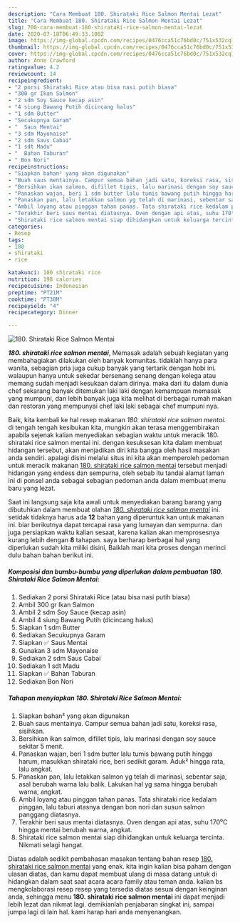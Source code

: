 ```yaml
---
description: "Cara Membuat 180. Shirataki Rice Salmon Mentai Lezat"
title: "Cara Membuat 180. Shirataki Rice Salmon Mentai Lezat"
slug: 700-cara-membuat-180-shirataki-rice-salmon-mentai-lezat
date: 2020-07-18T06:49:33.100Z
image: https://img-global.cpcdn.com/recipes/0476cca51c76bd0c/751x532cq70/180-shirataki-rice-salmon-mentai-foto-resep-utama.jpg
thumbnail: https://img-global.cpcdn.com/recipes/0476cca51c76bd0c/751x532cq70/180-shirataki-rice-salmon-mentai-foto-resep-utama.jpg
cover: https://img-global.cpcdn.com/recipes/0476cca51c76bd0c/751x532cq70/180-shirataki-rice-salmon-mentai-foto-resep-utama.jpg
author: Anne Crawford
ratingvalue: 4.2
reviewcount: 14
recipeingredient:
- "2 porsi Shirataki Rice atau bisa nasi putih biasa"
- "300 gr Ikan Salmon"
- "2 sdm Soy Sauce kecap asin"
- "4 siung Bawang Putih dicincang halus"
- "1 sdm Butter"
- "Secukupnya Garam"
- "  Saus Mentai"
- "3 sdm Mayonaise"
- "2 sdm Saus Cabai"
- "1 sdt Madu"
- "  Bahan Taburan"
- " Bon Nori"
recipeinstructions:
- "Siapkan bahan² yang akan digunakan"
- "Buah saus mentainya. Campur semua bahan jadi satu, koreksi rasa, sisihkan."
- "Bersihkan ikan salmon, difillet tipis, lalu marinasi dengan soy sauce sekitar 5 menit."
- "Panaskan wajan, beri 1 sdm butter lalu tumis bawang putih hingga harum, masukkan shirataki rice, beri sedikit garam. Aduk² hingga rata, lalu angkat."
- "Panaskan pan, lalu letakkan salmon yg telah di marinasi, sebentar saja, asal berubah warna lalu balik. Lakukan hal yg sama hingga berubah warna, angkat."
- "Ambil loyang atau pinggan tahan panas. Tata shirataki rice kedalam pinggan, lalu taburi atasnya dengan bon nori dan susun salmon panggang diatasnya."
- "Terakhir beri saus mentai diatasnya. Oven dengan api atas, suhu 170⁰C hingga mentai berubah warna, angkat."
- "Shirataki rice salmon mentai siap dihidangkan untuk keluarga tercinta. Nikmati selagi hangat."
categories:
- Resep
tags:
- 180
- shirataki
- rice

katakunci: 180 shirataki rice 
nutrition: 198 calories
recipecuisine: Indonesian
preptime: "PT21M"
cooktime: "PT30M"
recipeyield: "4"
recipecategory: Dinner

---
```



![180. Shirataki Rice Salmon Mentai](https://img-global.cpcdn.com/recipes/0476cca51c76bd0c/751x532cq70/180-shirataki-rice-salmon-mentai-foto-resep-utama.jpg)

<b><i>180. shirataki rice salmon mentai</i></b>, Memasak adalah sebuah kegiatan yang membahagiakan dilakukan oleh banyak komunitas. tidaklah hanya para wanita, sebagian pria juga cukup banyak yang tertarik dengan hobi ini. walaupun hanya untuk sekedar bersenang senang dengan kolega atau memang sudah menjadi kesukaan dalam dirinya. maka dari itu dalam dunia chef sekarang banyak ditemukan laki laki dengan kemampuan memasak yang mumpuni, dan lebih banyak juga kita melihat di berbagai rumah makan dan restoran yang mempunyai chef laki laki sebagai chef mumpuni nya.



Baik, kita kembali ke hal resep makanan <i>180. shirataki rice salmon mentai</i>. di tengah tengah kesibukan kita, mungkin akan terasa menggembirakan apabila sejenak kalian menyediakan sebagian waktu untuk meracik 180. shirataki rice salmon mentai ini. dengan kesuksesan kita dalam membuat hidangan tersebut, akan menjadikan diri kita bangga oleh hasil masakan anda sendiri. apalagi disini melalui situs ini kita akan memperoleh pedoman untuk meracik makanan <u>180. shirataki rice salmon mentai</u> tersebut menjadi hidangan yang endess dan sempurna, oleh sebab itu tandai alamat laman ini di ponsel anda sebagai sebagian pedoman anda dalam membuat menu baru yang lezat.


Saat ini langsung saja kita awali untuk menyediakan barang barang yang dibutuhkan dalam membuat olahan <u><i>180. shirataki rice salmon mentai</i></u> ini. setidak tidaknya harus ada <b>12</b> bahan yang diperuntuk kan untuk makanan ini. biar berikutnya dapat tercapai rasa yang lumayan dan sempurna. dan juga persiapkan waktu kalian sesaat, karena kalian akan memprosesnya kurang lebih dengan <b>8</b> tahapan. saya berharap berbagai hal yang diperlukan sudah kita miliki disini, Baiklah mari kita proses dengan merinci dulu bahan bahan berikut ini.

<!--inarticleads1-->

##### Komposisi dan bumbu-bumbu yang diperlukan dalam pembuatan 180. Shirataki Rice Salmon Mentai:

1. Sediakan 2 porsi Shirataki Rice (atau bisa nasi putih biasa)
1. Ambil 300 gr Ikan Salmon
1. Ambil 2 sdm Soy Sauce (kecap asin)
1. Ambil 4 siung Bawang Putih (dicincang halus)
1. Siapkan 1 sdm Butter
1. Sediakan Secukupnya Garam
1. Siapkan  ✅ Saus Mentai
1. Gunakan 3 sdm Mayonaise
1. Sediakan 2 sdm Saus Cabai
1. Sediakan 1 sdt Madu
1. Siapkan  ✅ Bahan Taburan
1. Sediakan  Bon Nori




<!--inarticleads2-->

##### Tahapan menyiapkan 180. Shirataki Rice Salmon Mentai:

1. Siapkan bahan² yang akan digunakan
1. Buah saus mentainya. Campur semua bahan jadi satu, koreksi rasa, sisihkan.
1. Bersihkan ikan salmon, difillet tipis, lalu marinasi dengan soy sauce sekitar 5 menit.
1. Panaskan wajan, beri 1 sdm butter lalu tumis bawang putih hingga harum, masukkan shirataki rice, beri sedikit garam. Aduk² hingga rata, lalu angkat.
1. Panaskan pan, lalu letakkan salmon yg telah di marinasi, sebentar saja, asal berubah warna lalu balik. Lakukan hal yg sama hingga berubah warna, angkat.
1. Ambil loyang atau pinggan tahan panas. Tata shirataki rice kedalam pinggan, lalu taburi atasnya dengan bon nori dan susun salmon panggang diatasnya.
1. Terakhir beri saus mentai diatasnya. Oven dengan api atas, suhu 170⁰C hingga mentai berubah warna, angkat.
1. Shirataki rice salmon mentai siap dihidangkan untuk keluarga tercinta. Nikmati selagi hangat.




Diatas adalah sedikit pembahasan masakan tentang bahan resep <u>180. shirataki rice salmon mentai</u> yang enak. kita ingin kalian bisa paham dengan ulasan diatas, dan kamu dapat membuat ulang di masa datang untuk di hidangkan dalam saat saat acara acara family atau teman anda. kalian bs mengkolaborasi resep resep yang tersedia diatas sesuai dengan keinginan anda, sehingga menu <b>180. shirataki rice salmon mentai</b> ini dapat menjadi lebih lezat dan nikmat lagi. demikianlah penjabaran singkat ini, sampai jumpa lagi di lain hal. kami harap hari anda menyenangkan.
